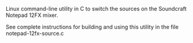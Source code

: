 Linux command-line utility in C to switch the sources on the Soundcraft Notepad 12FX mixer.

See complete instructions for building and using this utility in the file notepad-12fx-source.c
